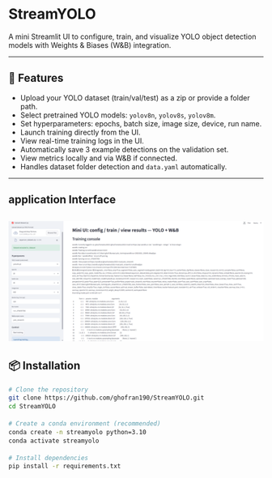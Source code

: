 # StreamYOLO

A mini Streamlit UI to configure, train, and visualize YOLO object detection models with Weights & Biases (W&B) integration.

---

## 🚀 Features

- Upload your YOLO dataset (train/val/test) as a zip or provide a folder path.
- Select pretrained YOLO models: `yolov8n`, `yolov8s`, `yolov8m`.
- Set hyperparameters: epochs, batch size, image size, device, run name.
- Launch training directly from the UI.
- View real-time training logs in the UI.
- Automatically save 3 example detections on the validation set.
- View metrics locally and via W&B if connected.
- Handles dataset folder detection and `data.yaml` automatically.

---
## application Interface
![Application Interface](assets/stramyolo.png)
---
## 📦 Installation

```bash
# Clone the repository
git clone https://github.com/ghofran190/StreamYOLO.git
cd StreamYOLO

# Create a conda environment (recommended)
conda create -n streamyolo python=3.10
conda activate streamyolo

# Install dependencies
pip install -r requirements.txt




